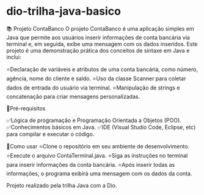 # dio-trilha-java-basico

📚 Projeto ContaBanco
O projeto ContaBanco é uma aplicação simples em Java que permite aos usuários inserir informações de conta bancária via terminal e, em seguida, exibe uma mensagem com os dados inseridos. Este projeto é uma demonstração prática dos conceitos de sintaxe em Java e inclui:

⭐Declaração de variáveis e atributos de uma conta bancária, como número, agência, nome do cliente e saldo.
⭐Uso da classe Scanner para coletar dados de entrada do usuário via terminal.
⭐Manipulação de strings e concatenação para criar mensagens personalizadas.

🚀Pré-requisitos

✅Lógica de programação e Programação Orientada a Objetos (POO).
✅Conhecimentos básicos em Java.
✅IDE (Visual Studio Code, Eclipse, etc) para compilar e executar o código.

🚀Como usar
⭐Clone o repositório em seu ambiente de desenvolvimento.
⭐Execute o arquivo ContaTerminal.java.
⭐Siga as instruções no terminal para inserir informações da conta bancária.
⭐Após inserir todas as informações, o programa exibirá uma mensagem com os dados da conta.

Projeto realizado pela trilha Java com a Dio. 
